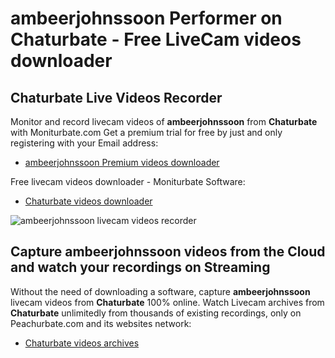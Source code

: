 # ambeerjohnssoon Performer on Chaturbate - Free LiveCam videos downloader

## Chaturbate Live Videos Recorder

Monitor and record livecam videos of **ambeerjohnssoon** from **Chaturbate** with Moniturbate.com
Get a premium trial for free by just and only registering with your Email address:
* [ambeerjohnssoon Premium videos downloader](https://moniturbate.com/request-demo-licence-key.html)

Free livecam videos downloader - Moniturbate Software:
* [Chaturbate videos downloader](https://moniturbate.com/moniturbate-download-software.html)

![ambeerjohnssoon livecam videos recorder](https://peachurnet.com/templates/moniturbate-software.png)


## Capture ambeerjohnssoon videos from the Cloud and watch your recordings on Streaming

Without the need of downloading a software, capture **ambeerjohnssoon** livecam videos from **Chaturbate** 100% online.
Watch Livecam archives from **Chaturbate** unlimitedly from thousands of existing recordings, only on Peachurbate.com and its websites network:
* [Chaturbate videos archives](https://peachurnet.com/)